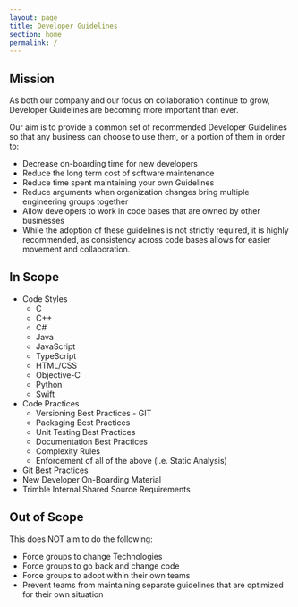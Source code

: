 ```yaml
---
layout: page
title: Developer Guidelines
section: home
permalink: /
---
```


## Mission

As both our company and our focus on collaboration continue to grow, Developer Guidelines are becoming more important than ever.

Our aim is to provide a common set of recommended Developer Guidelines so that any business can choose to use them, or a portion of them in order to:

* Decrease on-boarding time for new developers
* Reduce the long term cost of software maintenance 
* Reduce time spent maintaining your own Guidelines
* Reduce arguments when organization changes bring multiple engineering groups together
* Allow developers to work in code bases that are owned by other businesses
* While the adoption of these guidelines is not strictly required, it is highly recommended, as consistency across code bases allows for easier movement and collaboration.

## In Scope

* Code Styles
  * C
  * C++
  * C#
  * Java
  * JavaScript
  * TypeScript
  * HTML/CSS
  * Objective-C
  * Python
  * Swift
* Code Practices
  * Versioning Best Practices - GIT
  * Packaging Best Practices
  * Unit Testing Best Practices
  * Documentation Best Practices
  * Complexity Rules 
  * Enforcement of all of the above (i.e. Static Analysis)
* Git Best Practices
* New Developer On-Boarding Material
* Trimble Internal Shared Source Requirements

## Out of Scope

This does NOT aim to do the following:

* Force groups to change Technologies
* Force groups to go back and change code
* Force groups to adopt within their own teams
* Prevent teams from maintaining separate guidelines that are optimized for their own situation
